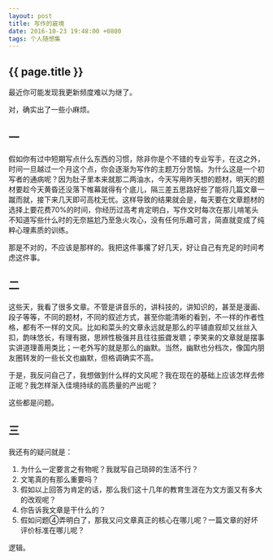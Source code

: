 ```yaml
---
layout: post
title: 写作的窘境
date: 2016-10-23 19:48:00 +0800
tags: 个人随想集
--- 
```


<h2>{{ page.title }}</h2>

最近你可能发现我更新频度难以为继了。

对，确实出了一些小麻烦。

## 一

假如你有过中短期写点什么东西的习惯，除非你是个不错的专业写手，在这之外，时间一旦越过一个月这个点，你会逐渐为写作的主题万分苦恼。为什么这是一个初写者的通病呢？因为肚子里本来就那二两油水，今天写用昨天想的题材，明天的题材要趁今天黄昏还没落下帷幕就得有个底儿，隔三差五思路好些了能将几篇文章一蹴而就，接下来几天即可高枕无忧。这样导致的结果就会是，每天要在文章题材的选择上要花费70%的时间，你经历过高考肯定明白，写作文时每次在那儿啃笔头不知道写些什么时的无奈尴尬乃至急火攻心，没有任何乐趣可言，简直就变成了纯粹心理素质的训练。

那是不对的，不应该是那样的。我把这件事撂了好几天，好让自己有充足的时间考虑这件事。

## 二

这些天，我看了很多文章。不管是讲音乐的，讲科技的，讲知识的，甚至是漫画、段子等等，不同的题材，不同的叙述方式，甚至你能清晰的看到，不一样的作者性格，都有不一样的文风。比如和菜头的文章永远就是那么的平铺直叙却又丝丝入扣，韵味悠长，有理有据，思辨性极强并且往往振聋发聩；李笑来的文章就是摆事实讲道理善用类比；一老外写的就是那么的幽默。当然，幽默也分档次，像国内朋友圈转发的一些长文也幽默，但格调确实不高。

于是，我反问自己了，我想做到什么样的文风呢？我在现在的基础上应该怎样去修正呢？我怎样渐入佳境持续的高质量的产出呢？

这些都是问题。

## 三

我还有的疑问就是：
1. 为什么一定要言之有物呢？我就写自己琐碎的生活不行？
2. 文笔真的有那么重要吗？
3. 假如以上回答为肯定的话，那么我们这十几年的教育生涯在为文方面又有多大的改观呢？
4. 你告诉我文章是干什么的？
5. 假如问题④弄明白了，那我又问文章真正的核心在哪儿呢？一篇文章的好坏评价标准在哪儿呢？

逻辑。